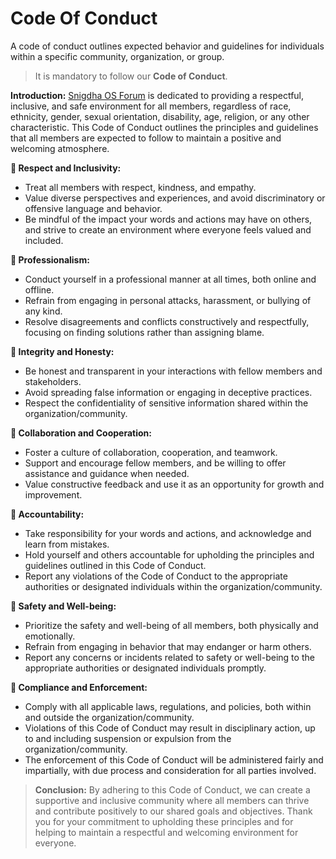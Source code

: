 # Code Of Conduct
A code of conduct outlines expected behavior and guidelines for individuals within a specific community, organization, or group. 


> It is mandatory to follow our **Code of Conduct**.


**Introduction:**
[Snigdha OS Forum](https://forum.snigdhaos.org/) is dedicated to providing a respectful, inclusive, and safe environment for all members, regardless of race, ethnicity, gender, sexual orientation, disability, age, religion, or any other characteristic. This Code of Conduct outlines the principles and guidelines that all members are expected to follow to maintain a positive and welcoming atmosphere.

**📌 Respect and Inclusivity:**
- Treat all members with respect, kindness, and empathy.
- Value diverse perspectives and experiences, and avoid discriminatory or offensive language and behavior.
- Be mindful of the impact your words and actions may have on others, and strive to create an environment where everyone feels valued and included.

**📌 Professionalism:**
- Conduct yourself in a professional manner at all times, both online and offline.
- Refrain from engaging in personal attacks, harassment, or bullying of any kind.
- Resolve disagreements and conflicts constructively and respectfully, focusing on finding solutions rather than assigning blame.

**📌 Integrity and Honesty:**
- Be honest and transparent in your interactions with fellow members and stakeholders.
- Avoid spreading false information or engaging in deceptive practices.
- Respect the confidentiality of sensitive information shared within the organization/community.

**📌 Collaboration and Cooperation:**
- Foster a culture of collaboration, cooperation, and teamwork.
- Support and encourage fellow members, and be willing to offer assistance and guidance when needed.
- Value constructive feedback and use it as an opportunity for growth and improvement.

**📌 Accountability:**
- Take responsibility for your words and actions, and acknowledge and learn from mistakes.
- Hold yourself and others accountable for upholding the principles and guidelines outlined in this Code of Conduct.
- Report any violations of the Code of Conduct to the appropriate authorities or designated individuals within the organization/community.

**📌 Safety and Well-being:**
- Prioritize the safety and well-being of all members, both physically and emotionally.
- Refrain from engaging in behavior that may endanger or harm others.
- Report any concerns or incidents related to safety or well-being to the appropriate authorities or designated individuals promptly.

**📌 Compliance and Enforcement:**
- Comply with all applicable laws, regulations, and policies, both within and outside the organization/community.
- Violations of this Code of Conduct may result in disciplinary action, up to and including suspension or expulsion from the organization/community.
- The enforcement of this Code of Conduct will be administered fairly and impartially, with due process and consideration for all parties involved.


>**Conclusion:**
By adhering to this Code of Conduct, we can create a supportive and inclusive community where all members can thrive and contribute positively to our shared goals and objectives. Thank you for your commitment to upholding these principles and for helping to maintain a respectful and welcoming environment for everyone.
